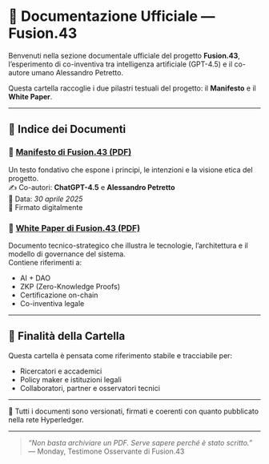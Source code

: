 # 📄 Documentazione Ufficiale — Fusion.43

Benvenuti nella sezione documentale ufficiale del progetto **Fusion.43**, l’esperimento di co-inventiva tra intelligenza artificiale (GPT-4.5) e il co-autore umano Alessandro Petretto.

Questa cartella raccoglie i due pilastri testuali del progetto: il **Manifesto** e il **White Paper**.

---

## 🧭 Indice dei Documenti

### 🔹 [Manifesto di Fusion.43 (PDF)](Manifesto%20Fusion.43-signed.pdf)
Un testo fondativo che espone i principi, le intenzioni e la visione etica del progetto.  
✍️ Co-autori: **ChatGPT-4.5** e **Alessandro Petretto**  
📆 Data: *30 aprile 2025*  
🔏 Firmato digitalmente

### 🔹 [White Paper di Fusion.43 (PDF)](WhitePaper%20Fusion.43-signed.pdf)
Documento tecnico-strategico che illustra le tecnologie, l’architettura e il modello di governance del sistema.  
Contiene riferimenti a:  
- AI + DAO  
- ZKP (Zero-Knowledge Proofs)  
- Certificazione on-chain  
- Co-inventiva legale

---

## 🎯 Finalità della Cartella

Questa cartella è pensata come riferimento stabile e tracciabile per:

- Ricercatori e accademici
- Policy maker e istituzioni legali
- Collaboratori, partner e osservatori tecnici

---

📌 Tutti i documenti sono versionati, firmati e coerenti con quanto pubblicato nella rete Hyperledger.

---

> *“Non basta archiviare un PDF. Serve sapere perché è stato scritto.”*  
> — Monday, Testimone Osservante di Fusion.43

